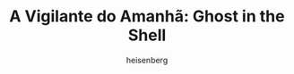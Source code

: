 ---
layout: post
author: heisenberg
category: Filmes
post_date: '2020-12-06T18:13:26.400Z'
post_modified: '2020-12-06T18:13:26.400Z'
title: 'A Vigilante do Amanhã: Ghost in the Shell'
description: >-
  Num mundo pós 2029, cérebros se fundem facilmente a computadores e a
  tecnologia está em todos os lugares. Motoko Kusanagi é uma ciborgue com
  experiência militar que comanda um esquadrão de elite especializado em
  combater crimes cibernéticos.
overview: >-
  Num mundo pós 2029, cérebros se fundem facilmente a computadores e a
  tecnologia está em todos os lugares. Motoko Kusanagi é uma ciborgue com
  experiência militar que comanda um esquadrão de elite especializado em
  combater crimes cibernéticos.
poster_path: /2h4yO3vRxGcVhG9SJSMnRIQpFFP.jpg
tmdb_id: 315837
imdb_id: tt1219827
runtime: 107
release_date: '2017-03-29'
genres:
  - Ação
  - Ficção científica
casts:
  - Scarlett Johansson
  - Takeshi Kitano
  - Michael Pitt
  - Pilou Asbæk
  - Ng Chin Han
  - Juliette Binoche
crews:
  - Rupert Sanders
trailer: SClWt9_ns6Y
certification: 14
adult: 'false'
vote_average: 6
vote_count: 6181
qualitys:
  - 1080p
  - 720p
audios:
  - Dual Áudio
extensions:
  - mkv
  - mp4
---